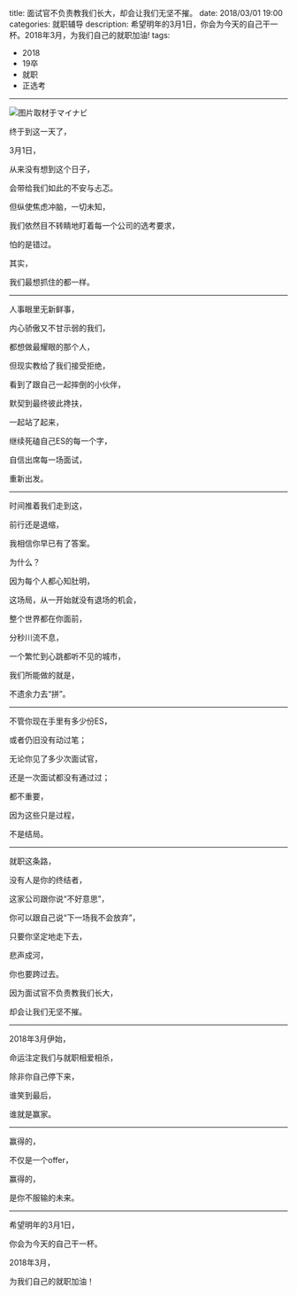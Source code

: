 title: 面试官不负责教我们长大，却会让我们无坚不摧。
date: 2018/03/01 19:00
categories: 就职辅导
description: 希望明年的3月1日，你会为今天的自己干一杯。2018年3月，为我们自己的就职加油! 
tags:
- 2018
- 19卒
- 就职
- 正选考

---

![图片取材于マイナビ](http://wx2.sinaimg.cn/mw690/a9a40e85gy1fownovbwz7j20p00dwgrf.jpg)

终于到这一天了，

3月1日，

从来没有想到这个日子，

会带给我们如此的不安与忐忑。

但纵使焦虑冲脑，一切未知，

我们依然目不转睛地盯着每一个公司的选考要求，

怕的是错过。

其实，

我们最想抓住的都一样。

---

人事眼里无新鲜事，

内心骄傲又不甘示弱的我们，

都想做最耀眼的那个人，

但现实教给了我们接受拒绝，

看到了跟自己一起摔倒的小伙伴，

默契到最终彼此搀扶，

一起站了起来，

继续死磕自己ES的每一个字，

自信出席每一场面试，

重新出发。

---


时间推着我们走到这，

前行还是退缩，

我相信你早已有了答案。

为什么？

因为每个人都心知肚明，

这场局，从一开始就没有退场的机会，

整个世界都在你面前，

分秒川流不息，

一个繁忙到心跳都听不见的城市，

我们所能做的就是，

不遗余力去“拼”。

---

不管你现在手里有多少份ES，

或者仍旧没有动过笔；

无论你见了多少次面试官，

还是一次面试都没有通过过；

都不重要，

因为这些只是过程，

不是结局。

---

就职这条路，

没有人是你的终结者，

这家公司跟你说“不好意思”，

你可以跟自己说“下一场我不会放弃”，

只要你坚定地走下去，

悲声成河，

你也要跨过去。

因为面试官不负责教我们长大，

却会让我们无坚不摧。

---

2018年3月伊始，

命运注定我们与就职相爱相杀，

除非你自己停下来，

谁笑到最后，

谁就是赢家。

---

赢得的，

不仅是一个offer，

赢得的，

是你不服输的未来。

---

希望明年的3月1日，

你会为今天的自己干一杯。

2018年3月，

为我们自己的就职加油！